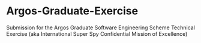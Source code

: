 # Argos-Graduate-Exercise
Submission for the Argos Graduate Software Engineering Scheme Technical Exercise (aka International Super Spy Confidential Mission of Excellence)
